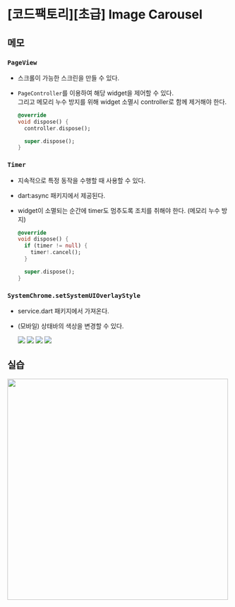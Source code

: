 # [코드팩토리][초급] Image Carousel

## 메모

### `PageView`

- 스크롤이 가능한 스크린을 만들 수 있다.
- `PageController`를 이용하여 해당 widget을 제어할 수 있다.  
  그리고 메모리 누수 방지를 위해 widget 소멸시 controller로 함께 제거해야 한다.

  ```dart
  @override
  void dispose() {
    controller.dispose();

    super.dispose();
  }
  ```

### `Timer`

- 지속적으로 특정 동작을 수행할 때 사용할 수 있다.
- dart:async 패키지에서 제공된다.
- widget이 소멸되는 순간에 timer도 멈추도록 조치를 취해야 한다. (메모리 누수 방지)

  ```dart
  @override
  void dispose() {
    if (timer != null) {
      timer!.cancel();
    }

    super.dispose();
  }
  ```

### `SystemChrome.setSystemUIOverlayStyle`

- service.dart 패키지에서 가져온다.
- (모바일) 상태바의 색상을 변경할 수 있다.

  <img src="https://user-images.githubusercontent.com/58096698/212490080-426bfa52-3da1-4277-9a92-dee92f97378f.png"></img>
  <img src="https://user-images.githubusercontent.com/58096698/212490088-1c3ae7b0-53b6-459d-a569-c714a7885f0b.png"></img>
  <img src="https://user-images.githubusercontent.com/58096698/212490098-f6edc30d-3ac2-454b-b6e8-7b93afa93993.png"></img>
  <img src="https://user-images.githubusercontent.com/58096698/212490106-960f0ac5-0aa2-4f5b-b310-d1a0ad8aef37.png"></img>

## 실습

<img height="500" src="https://user-images.githubusercontent.com/58096698/212490286-9c23dfd1-d237-44b9-a9a3-9a80d5dae98c.gif"></img>
